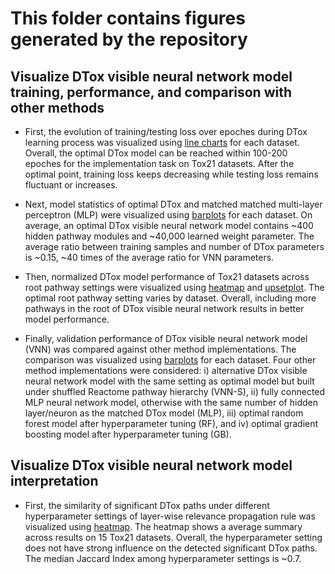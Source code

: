 # This folder contains figures generated by the repository

## Visualize DTox visible neural network model training, performance, and comparison with other methods   

+ First, the evolution of training/testing loss over epoches during DTox learning process was visualized using [line charts](compound_target_probability_tox21_implementation/training_loss/) for each dataset. Overall, the optimal DTox model can be reached within 100-200 epoches for the implementation task on Tox21 datasets. After the optimal point, training loss keeps decreasing while testing loss remains fluctuant or increases.    

+ Next, model statistics of optimal DTox and matched matched multi-layer perceptron (MLP) were visualized using [barplots](compound_target_probability_tox21_implementation/parameter_comparison/) for each dataset. On average, an optimal DTox visible neural network model contains ~400 hidden pathway modules and ~40,000 learned weight parameter. The average ratio between training samples and number of DTox parameters is ~0.15, ~40 times of the average ratio for VNN parameters.

+ Then, normalized DTox model performance of Tox21 datasets across root pathway settings were visualized using [heatmap](compound_target_probability_tox21_implementation/hyperparameter_comparison/compound_target_probability_tox21_implementation_rt_training_root_loss_normalized_comparison_by_dataset.pdf) and [upsetplot](compound_target_probability_tox21_implementation/hyperparameter_comparison/compound_target_probability_tox21_implementation_rt_upset.pdf). The optimal root pathway setting varies by dataset. Overall, including more pathways in the root of DTox visible neural network results in better model performance. 

+ Finally, validation performance of DTox visible neural network model (VNN) was compared against other method implementations. The comparison was visualized using [barplots](compound_target_probability_tox21_implementation/method_comparison/) for each dataset. Four other method implementations were considered: i) alternative DTox visible neural network model with the same setting as optimal model but built under shuffled Reactome pathway hierarchy (VNN-S), ii) fully connected MLP neural network model, otherwise with the same number of hidden layer/neuron as the matched DTox model (MLP), iii) optimal random forest model after hyperparameter tuning (RF), and iv) optimal gradient boosting model after hyperparameter tuning (GB).

## Visualize DTox visible neural network model interpretation 

+ First, the similarity of significant DTox paths under different hyperparameter settings of layer-wise relevance propagation rule was visualized using [heatmap](compound_target_probability_tox21_interpret_analysis/compound_target_fingerprint_maccs_probability_gamma-epsilon_path_similarity.pdf). The heatmap shows a average summary across results on 15 Tox21 datasets. Overall, the hyperparameter setting does not have strong influence on the detected significant DTox paths. The median Jaccard Index among hyperparameter settings is ~0.7. 
